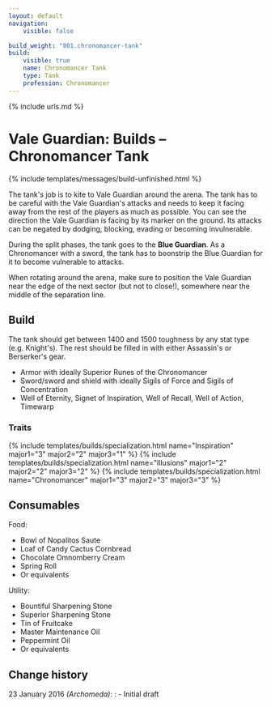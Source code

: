 ```yaml
---
layout: default
navigation:
    visible: false

build_weight: "001.chronomancer-tank"
build:
    visible: true
    name: Chronomancer Tank
    type: Tank
    profession: Chronomancer
---
```

{% include urls.md %}

# Vale Guardian: Builds &ndash; Chronomancer Tank
{% include templates/messages/build-unfinished.html %}

The tank's job is to kite to Vale Guardian around the arena.
The tank has to be careful with the Vale Guardian's attacks and needs to keep it facing away from the rest of the players as much as possible.
You can see the direction the Vale Guardian is facing by its marker on the ground.
Its attacks can be negated by dodging, blocking, evading or becoming invulnerable.

During the split phases, the tank goes to the **Blue Guardian**.
As a Chronomancer with a sword, the tank has to boonstrip the Blue Guardian for it to become vulnerable to attacks.

When rotating around the arena, make sure to position the Vale Guardian near the edge of the next sector (but not to close!), somewhere near the middle of the separation line.

## Build
The tank should get between 1400 and 1500 toughness by any stat type (e.g. Knight's).
The rest should be filled in with either Assassin's or Berserker's gear.

- Armor with ideally Superior Runes of the Chronomancer
- Sword/sword and shield with ideally Sigils of Force and Sigils of Concentration
- Well of Eternity, Signet of Inspiration, Well of Recall, Well of Action, Timewarp

### Traits
{% include templates/builds/specialization.html name="Inspiration" major1="3" major2="2" major3="1" %}
{% include templates/builds/specialization.html name="Illusions" major1="2" major2="2" major3="2" %}
{% include templates/builds/specialization.html name="Chronomancer" major1="3" major2="3" major3="3" %}

## Consumables
Food:

- Bowl of Nopalitos Saute
- Loaf of Candy Cactus Cornbread
- Chocolate Omnomberry Cream
- Spring Roll
- Or equivalents

Utility:

- Bountiful Sharpening Stone
- Superior Sharpening Stone
- Tin of Fruitcake
- Master Maintenance Oil
- Peppermint Oil
- Or equivalents

## Change history
23 January 2016 *(Archomeda)*:
: - Initial draft
